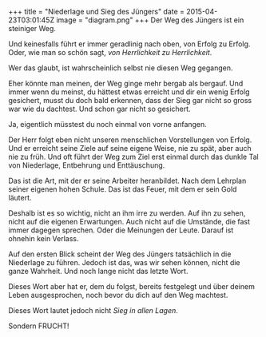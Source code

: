 +++
title = "Niederlage und Sieg des Jüngers"
date = 2015-04-23T03:01:45Z
image = "diagram.png"
+++
Der Weg des Jüngers ist ein steiniger Weg.

Und keinesfalls führt er immer geradlinig nach oben, von Erfolg zu Erfolg. Oder, wie man so schön sagt, *von Herrlichkeit zu Herrlichkeit*.

Wer das glaubt, ist wahrscheinlich selbst nie diesen Weg gegangen.

Eher könnte man meinen, der Weg ginge mehr bergab als bergauf. Und immer wenn du meinst, du hättest etwas erreicht und dir ein wenig Erfolg gesichert, musst du doch bald erkennen, dass der Sieg gar nicht so gross war wie du dachtest. Und schon gar nicht so gesichert.

Ja, eigentlich müsstest du noch einmal von vorne anfangen.

Der Herr folgt eben nicht unseren menschlichen Vorstellungen von Erfolg. Und er erreicht seine Ziele auf seine eigene Weise, nie zu spät, aber auch nie zu früh.  Und oft führt der Weg zum Ziel erst einmal durch das dunkle Tal von Niederlage, Entbehrung und Enttäuschung.

Das ist die Art, mit der er seine Arbeiter heranbildet. Nach dem Lehrplan seiner eigenen hohen Schule. Das ist das Feuer, mit dem er sein Gold läutert.

Deshalb ist es so wichtig, nicht an ihm irre zu werden. Auf ihn zu sehen, nicht auf die eigenen Erwartungen.  Auch nicht auf die Umstände, die fast immer dagegen sprechen. Oder die Meinungen der Leute. Darauf ist ohnehin kein Verlass.

Auf den ersten Blick scheint der Weg des Jüngers tatsächlich in die Niederlage zu führen. Jedoch ist das, was wir sehen können, nicht die ganze Wahrheit. Und noch lange nicht das letzte Wort.

Dieses Wort aber hat er, dem du folgst, bereits festgelegt und über deinem Leben ausgesprochen, noch bevor du dich auf den Weg machtest.

Dieses Wort lautet jedoch nicht *Sieg in allen Lagen*.

Sondern FRUCHT!

